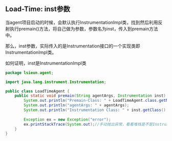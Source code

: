 ## Load-Time: inst参数



当agent项目启动的时候，会默认执行InstrumentationImpl类，找到然后利用反射执行premain()方法，将自己做为参数，参数名为inst，传入到premain方法中。

那么，inst参数，实际传入的是Instrumentation接口的一个实现类即InstrumentationImpl类。



如何证明，inst是InstrumentationImpl类

```java
package lsieun.agent;

import java.lang.instrument.Instrumentation;

public class LoadTimeAgent {
    public static void premain(String agentArgs, Instrumentation inst) {
        System.out.println("Premain-Class: " + LoadTimeAgent.class.getName());
        System.out.println("agentArgs: " + agentArgs);
        System.out.println("Instrumentation Class: " + inst.getClass().getName());
      
      	Exception ex = new Exception("error");
      	ex.printStackTrace(System.out);//手动抛出异常，看看堆栈是不是InstrumentationImpl类。
    }
}
```

